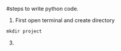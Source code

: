 
#steps to write python code.
  1. First open terminal and create directory
```python
mkdir project
```
  3. 

